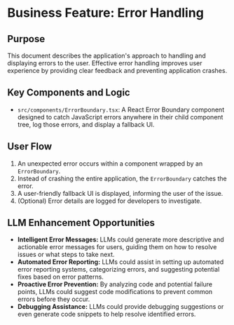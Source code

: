 # Business Feature: Error Handling

## Purpose
This document describes the application's approach to handling and displaying errors to the user. Effective error handling improves user experience by providing clear feedback and preventing application crashes.

## Key Components and Logic
- `src/components/ErrorBoundary.tsx`: A React Error Boundary component designed to catch JavaScript errors anywhere in their child component tree, log those errors, and display a fallback UI.

## User Flow
1.  An unexpected error occurs within a component wrapped by an `ErrorBoundary`.
2.  Instead of crashing the entire application, the `ErrorBoundary` catches the error.
3.  A user-friendly fallback UI is displayed, informing the user of the issue.
4.  (Optional) Error details are logged for developers to investigate.

## LLM Enhancement Opportunities
- **Intelligent Error Messages:** LLMs could generate more descriptive and actionable error messages for users, guiding them on how to resolve issues or what steps to take next.
- **Automated Error Reporting:** LLMs could assist in setting up automated error reporting systems, categorizing errors, and suggesting potential fixes based on error patterns.
- **Proactive Error Prevention:** By analyzing code and potential failure points, LLMs could suggest code modifications to prevent common errors before they occur.
- **Debugging Assistance:** LLMs could provide debugging suggestions or even generate code snippets to help resolve identified errors.